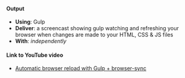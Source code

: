 #### Output
- **Using**: Gulp
- **Deliver**: a screencast showing gulp watching and refreshing your browser when changes are made to your HTML, CSS & JS files
- **With**: *independently*

#### Link to YouTube video
- [Automatic browser reload with Gulp + browser-sync](https://www.youtube.com/watch?v=sTI30q897OM&feature=youtu.be&hd=1)
